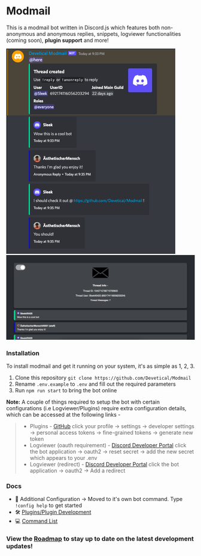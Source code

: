 # Modmail

This is a modmail bot written in Discord.js which features both non-anonymous and anonymous replies, snippets, logviewer functionalities (coming soon), **plugin support** and more!

![Modmail Thread](./docs/images/thread.png) ![Modmail Log](./docs/images/log.png)

### Installation

To install modmail and get it running on your system, it's as simple as 1, 2, 3.
1) Clone this repository ``git clone https://github.com/Devetical/Modmail``
2) Rename ``.env.example`` to ``.env`` and fill out the required parameters
3) Run ``npm run start`` to bring the bot online

**Note:** A couple of things required to setup the bot with certain configurations (i.e Logviewer/Plugins) require extra configuration details, which can be accessed at the following links -
> - Plugins - [GitHub](https://github.com) click your profile -> settings -> developer settings -> personal access tokens -> fine-grained tokens -> generate new token
> - Logviewer (oauth requirement) - [Discord Developer Portal](https://discord.com/developers/applications) click the bot application -> oauth2 -> reset secret -> add the new secret which appears to your .env
> - Logviewer (redirect) - [Discord Developer Portal](https://discord.com/developers/applications) click the bot application -> oauth2 -> Add a redirect

### Docs
- 🤖 Additional Configuration -> Moved to it's own bot command. Type ``!config help`` to get started
- 🛠️ [Plugins/Plugin Development](./docs/plugins.md)
- 💻 [Command List](./docs/commands.md)

### View the [Roadmap](./docs/roadmap.md) to stay up to date on the latest development updates!

